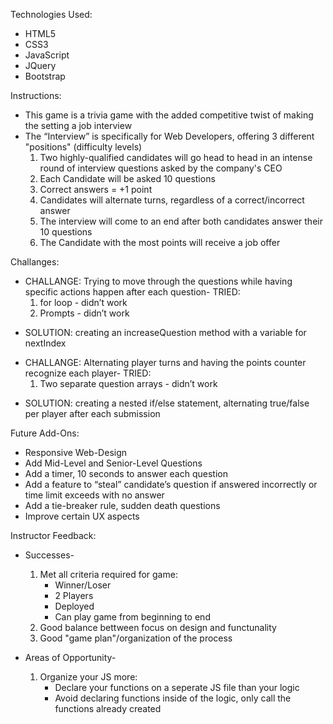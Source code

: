 Technologies Used:
 - HTML5
 - CSS3
 - JavaScript
 - JQuery
 - Bootstrap

Instructions:
 - This game is a trivia game with the added competitive twist of making the setting a job interview
 - The “Interview” is specifically for Web Developers, offering 3 different "positions" (difficulty levels)
    1.  Two highly-qualified candidates will go head to head in an intense round of interview questions asked by the company's CEO
    2.  Each Candidate will be asked 10 questions
    3.  Correct answers = +1 point
    4.  Candidates will alternate turns, regardless of a correct/incorrect answer
    5.  The interview will come to an end after both candidates answer their 10 questions
    6.  The Candidate with the most points will receive a job offer


Challanges:
 - CHALLANGE: Trying to move through the questions while having specific actions happen after each question-
    TRIED:
    1.  for loop - didn’t work
    2.  Prompts - didn’t work
* SOLUTION: creating an increaseQuestion method with a variable for nextIndex

 - CHALLANGE: Alternating player turns and having the points counter recognize each player-
    TRIED:
    1.  Two separate question arrays - didn’t work
* SOLUTION: creating a nested if/else statement, alternating true/false per player after each submission


Future Add-Ons:
 - Responsive Web-Design
 - Add Mid-Level and Senior-Level Questions
 - Add a timer, 10 seconds to answer each question
 - Add a feature to “steal” candidate’s question if answered incorrectly or time limit exceeds with no answer
 - Add a tie-breaker rule, sudden death questions
 - Improve certain UX aspects


Instructor Feedback:
 - Successes-
    1.  Met all criteria required for game:
        - Winner/Loser
        - 2 Players
        - Deployed
        - Can play game from beginning to end
    2.  Good balance bettween focus on design and functunality 
    3.  Good "game plan"/organization of the process 
   
 - Areas of Opportunity-
    1.  Organize your JS more:
        - Declare your functions on a seperate JS file than your logic
        - Avoid declaring functions inside of the logic, only call the functions already created


    
        